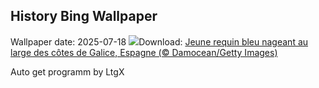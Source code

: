 ## History Bing Wallpaper
Wallpaper date: 2025-07-18
![](https://www.bing.com/th?id=OHR.YoungShark_FR-FR2342809860_UHD.jpg&w=1000)Download: [Jeune requin bleu nageant au large des côtes de Galice, Espagne (© Damocean/Getty Images)](https://www.bing.com/th?id=OHR.YoungShark_FR-FR2342809860_UHD.jpg)

Auto get programm by LtgX
